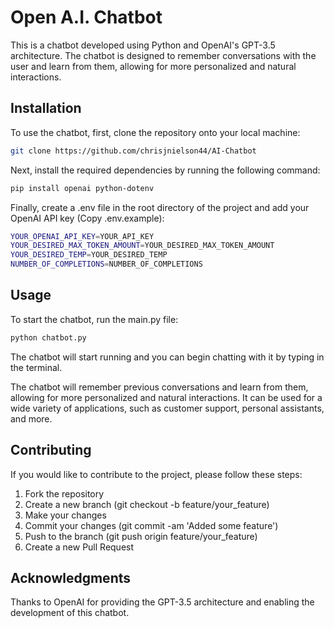 # Open A.I. Chatbot
This is a chatbot developed using Python and OpenAI's GPT-3.5 architecture. The chatbot is designed to remember conversations with the user and learn from them, allowing for more personalized and natural interactions.

## Installation
To use the chatbot, first, clone the repository onto your local machine:
```bash
git clone https://github.com/chrisjnielson44/AI-Chatbot
```
Next, install the required dependencies by running the following command:
```bash
pip install openai python-dotenv
```
Finally, create a .env file in the root directory of the project and add your OpenAI API key (Copy .env.example):
```bash
YOUR_OPENAI_API_KEY=YOUR_API_KEY
YOUR_DESIRED_MAX_TOKEN_AMOUNT=YOUR_DESIRED_MAX_TOKEN_AMOUNT
YOUR_DESIRED_TEMP=YOUR_DESIRED_TEMP
NUMBER_OF_COMPLETIONS=NUMBER_OF_COMPLETIONS
```
## Usage

To start the chatbot, run the main.py file:
```bash
python chatbot.py
```
The chatbot will start running and you can begin chatting with it by typing in the terminal.

The chatbot will remember previous conversations and learn from them, allowing for more personalized and natural interactions. It can be used for a wide variety of applications, such as customer support, personal assistants, and more.

## Contributing

If you would like to contribute to the project, please follow these steps:

1. Fork the repository
2. Create a new branch (git checkout -b feature/your_feature)
3. Make your changes
4. Commit your changes (git commit -am 'Added some feature')
5. Push to the branch (git push origin feature/your_feature)
6. Create a new Pull Request

## Acknowledgments
Thanks to OpenAI for providing the GPT-3.5 architecture and enabling the development of this chatbot.